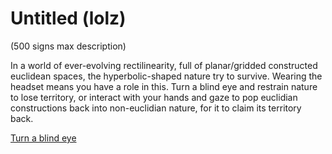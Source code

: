 # Untitled (lolz)

(500 signs max description)

In a world of ever-evolving rectilinearity, full of planar/gridded constructed euclidean spaces, the hyperbolic-shaped nature try to survive. Wearing the headset means you have a role in this. Turn a blind eye and restrain nature to lose territory, or interact with your hands and gaze to pop euclidian constructions back into non-euclidian nature, for it to claim its territory back. 



[Turn a blind eye](https://encrypted-tbn0.gstatic.com/images?q=tbn:ANd9GcRzF2rkjqzh5opj3b1xiRkq0nDm6e5ELuROf-_aeRPBwNLkOSb_6x_8S5aeI8xTfJMmoTg&usqp=CAU)
[]()